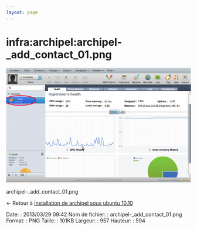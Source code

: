 ```yaml
---
layout: page
---
```


infra:archipel:archipel-\_add\_contact\_01.png
==============================================

[![archipel-\_add\_contact\_01.png](../../../assets/media/infra/archipel/archipel-_add_contact_01.png@cache=&w=900&h=558 "archipel-_add_contact_01.png")](../../../assets/media/infra/archipel/archipel-_add_contact_01.png@cache= "Afficher le fichier original")

archipel-\_add\_contact\_01.png

← Retour à [Installation de archipel sous ubuntu
10.10](../../../infra/archipel.html "infra:archipel")

Date:
:   2013/03/29 09:42
Nom de fichier:
:   archipel-\_add\_contact\_01.png
Format:
:   PNG
Taille:
:   101KB
Largeur:
:   957
Hauteur:
:   594

